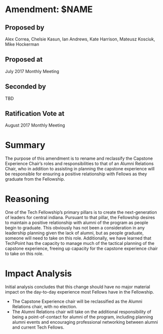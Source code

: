 # Amendment: $NAME

## Proposed by

Alex Correa, Chelsie Kasun, Ian Andrews, Kate Harrison, Mateusz Kosciuk, Mike Hockerman

## Proposed at

July 2017 Monthly Meeting

## Seconded by

TBD

## Ratification Vote at

August 2017 Monthly Meeting

# Summary

The purpose of this amendment is to rename and reclassify the Capstone Experience Chair’s roles and responsibilities to that of an Alumni Relations Chair, who in addition to assisting in planning the capstone experience will be responsible for ensuring a positive relationship with Fellows as they graduate from the Fellowship.

# Reasoning

One of the Tech Fellowship’s primary pillars is to create the next-generation of leaders for central indiana. Pursuant to that pillar, the Fellowship desires to maintain a positive relationship with alumni of the program as people begin to graduate. This obviously has not been a consideration in any leadership planning given the lack of alumni, but as people graduate, someone will need to take on this role. Additionally, we have learned that TechPoint has the capacity to manage much of the tactical planning of the capstone experience, freeing up capacity for the capstone experience chair to take on this role.

# Impact Analysis

Initial analysis concludes that this change should have no major material impact on the day-to-day experience most Fellows have in the Fellowship. 
 
- The Capstone Experience chair will be reclassified as the Alumni Relations chair, with no election.
- The Alumni Relations chair will take on the additional responsibility of being a point-of-contact for alumni of the program, including planning alumni events and encouraging professional networking between alumni and current Tech Fellows.
